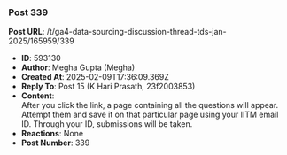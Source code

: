 ### Post 339
**Post URL**: /t/ga4-data-sourcing-discussion-thread-tds-jan-2025/165959/339
- **ID**: 593130
- **Author**: Megha Gupta (Megha)
- **Created At**: 2025-02-09T17:36:09.369Z
- **Reply To**: Post 15 (K Hari Prasath, 23f2003853)
- **Content**:  
  After you click the link, a page containing all the questions will appear. Attempt them and save it on that particular page using your IITM email ID. Through your ID, submissions will be taken.
- **Reactions**: None
- **Post Number**: 339

